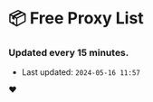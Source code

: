 # :package: Free Proxy List
### Updated every 15 minutes.

- Last updated: `2024-05-16 11:57`

:heart:
